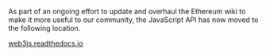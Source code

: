 As part of an ongoing effort to update and overhaul the Ethereum wiki to make it more useful to our community, the JavaScript API has now moved to the following location.

[web3js.readthedocs.io](https://web3js.readthedocs.io/en/v1.2.9/)